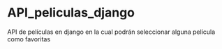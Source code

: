 # API_peliculas_django
API  de películas en django en la cual podrán seleccionar alguna película como favoritas
